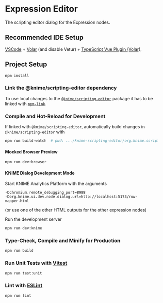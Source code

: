 # Expression Editor

The scripting editor dialog for the Expression nodes.

## Recommended IDE Setup

[VSCode](https://code.visualstudio.com/) + [Volar](https://marketplace.visualstudio.com/items?itemName=Vue.volar) (and disable Vetur) + [TypeScript Vue Plugin (Volar)](https://marketplace.visualstudio.com/items?itemName=Vue.vscode-typescript-vue-plugin).

## Project Setup

```sh
npm install
```

### Link the @knime/scripting-editor dependency

To use local changes to the [`@knime/scripting-editor`](https://bitbucket.org/KNIME/knime-scripting-editor/src/master/org.knime.scripting.editor.js/) package it has to be linked with [`npm-link`](https://docs.npmjs.com/cli/v9/commands/npm-link).

### Compile and Hot-Reload for Development

If linked with `@knime/scripting-editor`, automatically build changes in `@knime/scripting-editor` with

```sh
npm run build-watch  # pwd: .../knime-scripting-editor/org.knime.scripting.editor.js/
```

#### Mocked Browser Preview

```sh
npm run dev:browser
```

#### KNIME Dialog Development Mode

Start KNIME Analytics Platform with the arguments

```
-Dchromium.remote_debugging_port=8988
-Dorg.knime.ui.dev.node.dialog.url=http://localhost:5173/row-mapper.html
```

(or use one of the other HTML outputs for the other expression nodes)

Run the development server

```sh
npm run dev:knime
```

### Type-Check, Compile and Minify for Production

```sh
npm run build
```

### Run Unit Tests with [Vitest](https://vitest.dev/)

```sh
npm run test:unit
```

### Lint with [ESLint](https://eslint.org/)

```sh
npm run lint
```

